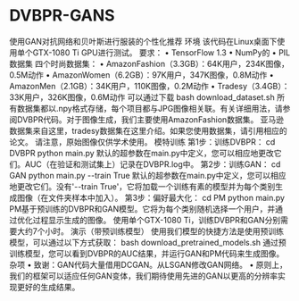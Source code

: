 # DVBPR-GANS
使用GAN对抗网络和贝叶斯进行服装的个性化推荐
环境
该代码在Linux桌面下使用单个GTX-1080 Ti GPU进行测试。
要求：
•	TensorFlow 1.3
•	NumPy的
•	PIL
数据集
四个时尚数据集：
•	AmazonFashion（3.3GB）：64K用户，234K图像，0.5M动作
•	AmazonWomen（6.2GB）：97K用户，347K图像，0.8M动作
•	AmazonMen（2.1GB）：34K用户，110K图像，0.2M动作
•	Tradesy（3.4GB）：33K用户，326K图像，0.6M动作
可以通过下载
bash download_dataset.sh 
所有数据集都以.npy格式存储，每个项目都与JPG图像相关联。有关详细用法，请参阅DVBPR代码。对于图像生成，我们主要使用AmazonFashion数据集。
亚马逊数据集来自这里，tradesy数据集在这里介绍。如果您使用数据集，请引用相应的论文。
请注意，原始图像仅供学术使用。
模特训练
第1步：训练DVBPR：
cd DVBPR
python main.py
默认的超参数在main.py中定义，您可以相应地更改它们。AUC（在验证和测试集上）记录在DVBPR.log中。
第2步：训练GAN：
cd GAN
python main.py --train True
默认的超参数在main.py中定义，您可以相应地更改它们。没有'--train True'，它将加载一个训练有素的模型并为每个类别生成图像（在文件夹样本中加入）。
第3步：偏好最大化：
cd PM
python main.py
PM基于预训练的DVBPR和GAN模型。它将为每个类别随机选择一个用户，并通过优化过程显示生成的图像。
使用单个GTX-1080 Ti，训练DVBPR和GAN分别需要大约7个小时。
演示（带预训练模型）
使用我们模型的快捷方法是使用预训练模型，可以通过以下方式获取：
bash download_pretrained_models.sh 
通过预训练模型，您可以看到DVBPR的AUC结果，并运行GAN和PM代码来生成图像。
杂项
•	致谢：GAN代码大量借用DCGAN。从LSGAN修改GAN网络。
•	原则上，我们的框架可以适应任何GAN变体，我们期待使用先进的GAN以更高的分辨率实现更好的生成结果。
